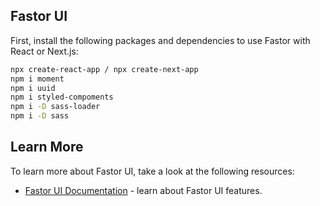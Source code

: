 ## Fastor UI

First, install the following packages and dependencies to use Fastor with React or Next.js:

```bash
npx create-react-app / npx create-next-app
npm i moment
npm i uuid
npm i styled-compoments
npm i -D sass-loader
npm i -D sass
```

## Learn More

To learn more about Fastor UI, take a look at the following resources:

- [Fastor UI Documentation](https://fastor.vercel.app/docs) - learn about Fastor UI features.
